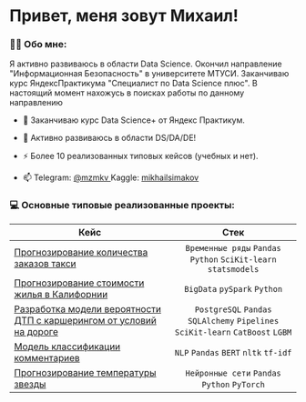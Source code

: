 # Привет, меня зовут Михаил!

### :man_technologist: Обо мне:

Я активно развиваюсь в области Data Science. Окончил направление "Информационная Безопасность" в университете МТУСИ. Заканчиваю курс ЯндексПрактикума "Специалист по Data Science плюс".  В настоящий момент нахожусь в поисках работы по данному направлению


- :telescope: Заканчиваю курс Data Science+ от Яндекс Практикум.

- :seedling: Активно развиваюсь в области DS/DA/DE!

- :zap: Более 10 реализованных типовых кейсов (учебных и нет).

- :mailbox: Telegram: <a href="https://t.me/mzmkv/"> @mzmkv </a> Kaggle: <a href="https://www.kaggle.com/mikhailsimakov"> mikhailsimakov </a>

### 💻 Основные типовые реализованные проекты:

| Кейс                                                            | Стек              |
| ----------------------------------------------------------------| :---------------: |
| <a href="https://github.com/msmkv/time-rows_taxi">Прогнозирование количества заказов такси</a>| `Временные ряды` `Pandas` `Python` `SciKit-learn` `statsmodels` |
| <a href="https://github.com/msmkv/house_pricing_spark">Прогнозирование стоимости жилья в Калифорнии</a>| `BigData` `pySpark` `Python` |
| <a href="https://github.com/msmkv/dtp_carshare">Разработка модели вероятности ДТП с каршерингом от условий на дороге</a>| `PostgreSQL` `Pandas` `SQLAlchemy` `Pipelines` `SciKit-learn` `CatBoost` `LGBM` |
| <a href="https://github.com/msmkv/nlp_comment_classify">Модель классификации комментариев</a>| `NLP` `Pandas` `BERT` `nltk` `tf-idf` |
| <a href="https://github.com/msmkv/stars_pytorch">Прогнозирование температуры звезды</a>| `Нейронные сети` `Pandas` `Python` `PyTorch` |



